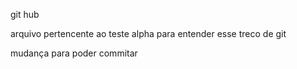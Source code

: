 
git hub

arquivo pertencente ao teste alpha para entender esse treco de git

mudança para poder commitar 


